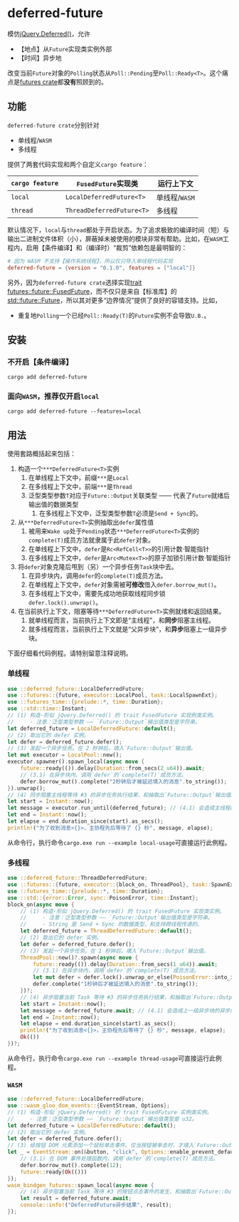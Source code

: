 # deferred-future

模仿[jQuery.Deferred()](https://api.jquery.com/jQuery.Deferred/)，允许

* 【地点】从`Future`实现类实例外部
* 【时间】异步地

改变当前`Future`对象的`Polling`状态从`Poll::Pending`至`Poll::Ready<T>`。这个痛点是[futures crate](https://docs.rs/futures/0.3.28/futures/future/index.html#functions)都**没有**照顾到的。

## 功能

`deferred-future crate`分别针对

* 单线程/`WASM`
* 多线程

提供了两套代码实现和两个自定义`cargo feature`：

|`cargo feature`|`FusedFuture`实现类|运行上下文|
|---------------|------------------|----------|
|`local` |`LocalDeferredFuture<T>` |单线程/`WASM`|
|`thread`|`ThreadDeferredFuture<T>`|多线程|

默认情况下，`local`与`thread`都处于开启状态。为了追求极致的编译时间（短）与输出二进制文件体积（小），屏蔽掉未被使用的模块非常有帮助。比如，在`WASM`工程内，启用【条件编译】和（编译时）“裁剪”依赖包是最明智的：

```toml
# 因为 WASM 不支持【操作系统线程】，所以仅只导入单线程代码实现
deferred-future = {version = "0.1.0", features = ["local"]}
```

另外，因为`deferred-future crate`选择实现[trait futures::future::FusedFuture](https://docs.rs/futures/0.3.29/futures/future/trait.FusedFuture.html)，而不仅只是来自【标准库】的[std::future::Future](https://doc.rust-lang.org/std/future/trait.Future.html)，所以其对更多“边界情况”提供了良好的容错支持。比如，

* 重复地`Polling`一个已经`Poll::Ready(T)`的`Future`实例不会导致`U.B.`。

## 安装

### 不开启【条件编译】

```shell
cargo add deferred-future
```

### 面向`WASM`，推荐仅开启`local`

```shell
cargo add deferred-future --features=local
```

## 用法

使用套路概括起来包括：

1. 构造一个`***DeferredFuture<T>`实例
   1. 在单线程上下文中，前缀`***`是`Local`
   2. 在多线程上下文中，前端`***`是`Thread`
   3. 泛型类型参数`T`对应于`Future::Output`关联类型 —— 代表了`Future`就绪后输出值的数据类型
      1. 在多线程上下文中，泛型类型参数`T`必须是`Send + Sync`的。
2. 从`***DeferredFuture<T>`实例抽取出`defer`属性值
   1. 被用来`Wake up`处于`Pending`状态`***DeferredFuture<T>`实例的`complete(T)`成员方法就隶属于此`defer`对象。
   2. 在单线程上下文中，`defer`是`Rc<RefCell<T>>`的引用计数·智能指针
   3. 在多线程上下文中，`defer`是`Arc<Mutex<T>>`的原子加锁引用计数·智能指针
3. 将`defer`对象克隆后甩到（另）一个异步任务`Task`块中去。
   1. 在异步块内，调用`defer`的`complete(T)`成员方法。
   2. 在单线程上下文中，`defer`对象需被**可修改**借入`defer.borrow_mut()`。
   3. 在多线程上下文中，需要先成功地获取线程同步锁`defer.lock().unwrap()`。
4. 在当前执行上下文，阻塞等待`***DeferredFuture<T>`实例就绪和返回结果。
   1. 就单线程而言，当前执行上下文即是“主线程”，和**同步**阻塞主线程。
   2. 就多线程而言，当前执行上下文就是“父异步块”，和**异步**阻塞上一级异步块。

下面仔细看代码例程。请特别留意注释说明。

### 单线程

```rust
use ::deferred_future::LocalDeferredFuture;
use ::futures::{future, executor::LocalPool, task::LocalSpawnExt};
use ::futures_time::{prelude::*, time::Duration};
use ::std::time::Instant;
// (1) 构造·形似 jQuery.Deferred() 的 trait FusedFuture 实现例类实例。
//     - 注意：泛型类型参数 —— `Future::Output`输出值类型是字符串。
let deferred_future = LocalDeferredFuture::default();
// (2) 取出它的 defer 实例。
let defer = deferred_future.defer();
// (3) 发起一个异步任务。在 2 秒钟后，填入`Future::Output`输出值。
let mut executor = LocalPool::new();
executor.spawner().spawn_local(async move {
    future::ready(()).delay(Duration::from_secs(2_u64)).await;
    // (3.1) 在异步块内，调用`defer`的`complete(T)`成员方法。
    defer.borrow_mut().complete("2秒钟后才被延迟填入的消息".to_string());
}).unwrap();
// (4) 同步阻塞主线程等待 #3 的异步任务执行结果，和抽取出`Future::Output`输出值。
let start = Instant::now();
let message = executor.run_until(deferred_future); // (4.1) 会造成主线程的同步阻塞
let end = Instant::now();
let elapse = end.duration_since(start).as_secs();
println!("为了收到消息<{}>，主协程先后等待了 {} 秒", message, elapse);
```

从命令行，执行命令`cargo.exe run --example local-usage`可直接运行此例程。

### 多线程

```rust
use ::deferred_future::ThreadDeferredFuture;
use ::futures::{future, executor::{block_on, ThreadPool}, task::SpawnExt};
use ::futures_time::{prelude::*, time::Duration};
use ::std::{error::Error, sync::PoisonError, time::Instant};
block_on(async move {
    // (1) 构造·形似 jQuery.Deferred() 的 trait FusedFuture 实现类实例。
    //     - 注意：泛型类型参数 —— `Future::Output`输出值类型是字符串。
    //     - String 是 Send + Sync 的数据类型，和支持跨线程传递的。
    let deferred_future = ThreadDeferredFuture::default();
    // (2) 取出它的 defer 实例。
    let defer = deferred_future.defer();
    // (3) 发起一个异步任务。在 1 秒钟后，填入`Future::Output`输出值。
    ThreadPool::new()?.spawn(async move {
        future::ready(()).delay(Duration::from_secs(1_u64)).await;
        // (3.1) 在异步块内，调用`defer`的`complete(T)`成员方法。
        let mut defer = defer.lock().unwrap_or_else(PoisonError::into_inner);
        defer.complete("1秒钟后才被延迟填入的消息".to_string());
    })?;
    // (4) 异步阻塞当前 Task 等待 #3 的异步任务执行结果，和抽取出`Future::Output`输出值。
    let start = Instant::now();
    let message = deferred_future.await; // (4.1) 会造成上一级异步块的异步阻塞
    let end = Instant::now();
    let elapse = end.duration_since(start).as_secs();
    println!("为了收到消息<{}>，主协程先后等待了 {} 秒", message, elapse);
    Ok(())
})?;
```

从命令行，执行命令`cargo.exe run --example thread-usage`可直接运行此例程。

### `WASM`

```rust
use ::deferred_future::LocalDeferredFuture;
use ::wasm_gloo_dom_events::{EventStream, Options};
// (1) 构造·形似 jQuery.Deferred() 的 trait FusedFuture 实例类实例。
//     - 注意：泛型类型参数 —— `Future::Output`输出值类型是 u32。
let deferred_future = LocalDeferredFuture::default();
// (2) 取出它的 defer 实例。
let defer = deferred_future.defer();
// (3) 给按钮 DOM 元素添加一个鼠标单击事件。仅当按钮被单击时，才填入`Future::Output`输出值。
let _ = EventStream::on(&button, "click", Options::enable_prevent_default(true), move |event| {
    // (3.1) 在 DOM 事件处理函数内，调用`defer`的`complete(T)`成员方法。
    defer.borrow_mut().complete(12);
    future::ready(Ok(()))
});
wasm_bindgen_futures::spawn_local(async move {
    // (4) 异步阻塞当前 Task 等待 #3 的按钮点击事件的发生，和抽取出`Future::Output`输出值。
    let result = deferred_future.await;
    console::info!("DeferredFuture异步结果", result);
});
```
